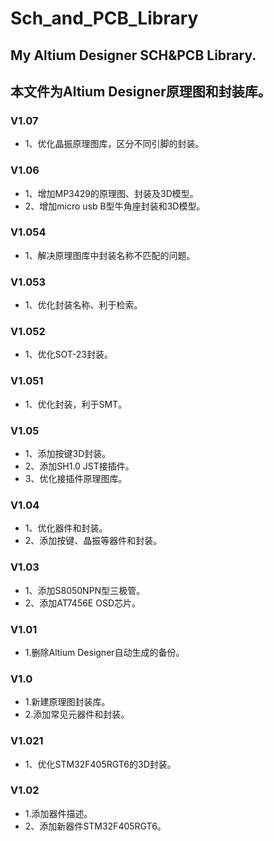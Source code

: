 ﻿# Sch_and_PCB_Library
## My Altium Designer SCH&PCB Library. 
## 本文件为Altium Designer原理图和封装库。
### V1.07
  - 1、优化晶振原理图库，区分不同引脚的封装。
### V1.06
  - 1、增加MP3429的原理图、封装及3D模型。
  - 2、增加micro usb B型牛角座封装和3D模型。
### V1.054
  - 1、解决原理图库中封装名称不匹配的问题。
### V1.053
  - 1、优化封装名称、利于检索。
### V1.052
  - 1、优化SOT-23封装。
### V1.051
  - 1、优化封装，利于SMT。
### V1.05
  - 1、添加按键3D封装。
  - 2、添加SH1.0 JST接插件。
  - 3、优化接插件原理图库。
### V1.04
  - 1、优化器件和封装。
  - 2、添加按键、晶振等器件和封装。
### V1.03
  - 1、添加S8050NPN型三极管。
  - 2、添加AT7456E OSD芯片。
### V1.01
  - 1.删除Altium Designer自动生成的备份。
### V1.0
  - 1.新建原理图封装库。
  - 2.添加常见元器件和封装。
### V1.021
  - 1、优化STM32F405RGT6的3D封装。
### V1.02
  - 1.添加器件描述。
  - 2、添加新器件STM32F405RGT6。
